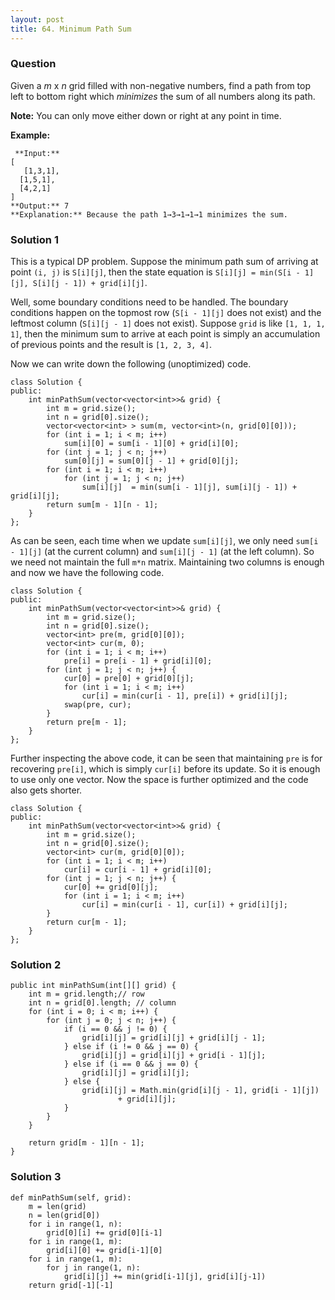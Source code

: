 ```yaml
---
layout: post
title: 64. Minimum Path Sum
---
```

### Question
Given a _m_ x _n_ grid filled with non-negative numbers, find a path from top
left to bottom right which _minimizes_ the sum of all numbers along its path.

 **Note:** You can only move either down or right at any point in time.

 **Example:**

    
    
     **Input:**
    [
       [1,3,1],
      [1,5,1],
      [4,2,1]
    ]
    **Output:** 7
    **Explanation:** Because the path 1→3→1→1→1 minimizes the sum.
    

### Solution 1
This is a typical DP problem. Suppose the minimum path sum of arriving at
point `(i, j)` is `S[i][j]`, then the state equation is `S[i][j] = min(S[i -
1][j], S[i][j - 1]) + grid[i][j]`.

Well, some boundary conditions need to be handled. The boundary conditions
happen on the topmost row (`S[i - 1][j]` does not exist) and the leftmost
column (`S[i][j - 1]` does not exist). Suppose `grid` is like `[1, 1, 1, 1]`,
then the minimum sum to arrive at each point is simply an accumulation of
previous points and the result is `[1, 2, 3, 4]`.

Now we can write down the following (unoptimized) code.

    
    
    class Solution {
    public:
        int minPathSum(vector<vector<int>>& grid) {
            int m = grid.size();
            int n = grid[0].size(); 
            vector<vector<int> > sum(m, vector<int>(n, grid[0][0]));
            for (int i = 1; i < m; i++)
                sum[i][0] = sum[i - 1][0] + grid[i][0];
            for (int j = 1; j < n; j++)
                sum[0][j] = sum[0][j - 1] + grid[0][j];
            for (int i = 1; i < m; i++)
                for (int j = 1; j < n; j++)
                    sum[i][j]  = min(sum[i - 1][j], sum[i][j - 1]) + grid[i][j];
            return sum[m - 1][n - 1];
        }
    };
    

As can be seen, each time when we update `sum[i][j]`, we only need `sum[i -
1][j]` (at the current column) and `sum[i][j - 1]` (at the left column). So we
need not maintain the full `m*n` matrix. Maintaining two columns is enough and
now we have the following code.

    
    
    class Solution {
    public:
        int minPathSum(vector<vector<int>>& grid) {
            int m = grid.size();
            int n = grid[0].size();
            vector<int> pre(m, grid[0][0]);
            vector<int> cur(m, 0);
            for (int i = 1; i < m; i++)
                pre[i] = pre[i - 1] + grid[i][0];
            for (int j = 1; j < n; j++) { 
                cur[0] = pre[0] + grid[0][j]; 
                for (int i = 1; i < m; i++)
                    cur[i] = min(cur[i - 1], pre[i]) + grid[i][j];
                swap(pre, cur); 
            }
            return pre[m - 1];
        }
    };
    

Further inspecting the above code, it can be seen that maintaining `pre` is
for recovering `pre[i]`, which is simply `cur[i]` before its update. So it is
enough to use only one vector. Now the space is further optimized and the code
also gets shorter.

    
    
    class Solution {
    public:
        int minPathSum(vector<vector<int>>& grid) {
            int m = grid.size();
            int n = grid[0].size();
            vector<int> cur(m, grid[0][0]);
            for (int i = 1; i < m; i++)
                cur[i] = cur[i - 1] + grid[i][0]; 
            for (int j = 1; j < n; j++) {
                cur[0] += grid[0][j]; 
                for (int i = 1; i < m; i++)
                    cur[i] = min(cur[i - 1], cur[i]) + grid[i][j];
            }
            return cur[m - 1];
        }
    };


### Solution 2
    
    
    public int minPathSum(int[][] grid) {
    	int m = grid.length;// row
    	int n = grid[0].length; // column
    	for (int i = 0; i < m; i++) {
    		for (int j = 0; j < n; j++) {
    			if (i == 0 && j != 0) {
    				grid[i][j] = grid[i][j] + grid[i][j - 1];
    			} else if (i != 0 && j == 0) {
    				grid[i][j] = grid[i][j] + grid[i - 1][j];
    			} else if (i == 0 && j == 0) {
    				grid[i][j] = grid[i][j];
    			} else {
    				grid[i][j] = Math.min(grid[i][j - 1], grid[i - 1][j])
    						+ grid[i][j];
    			}
    		}
    	}
    
    	return grid[m - 1][n - 1];
    }


### Solution 3
    
    
    def minPathSum(self, grid):
        m = len(grid)
        n = len(grid[0])
        for i in range(1, n):
            grid[0][i] += grid[0][i-1]
        for i in range(1, m):
            grid[i][0] += grid[i-1][0]
        for i in range(1, m):
            for j in range(1, n):
                grid[i][j] += min(grid[i-1][j], grid[i][j-1])
        return grid[-1][-1]



